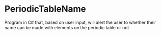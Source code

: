 # PeriodicTableName
Program in C# that, based on user input, will alert the user to whether their name can be made with elements on the periodic table or not
